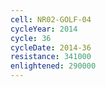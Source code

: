 ```yaml
---
cell: NR02-GOLF-04
cycleYear: 2014
cycle: 36
cycleDate: 2014-36
resistance: 341000
enlightened: 290000
---
```

